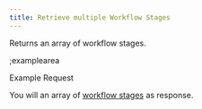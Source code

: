 ```yaml
---
title: Retrieve multiple Workflow Stages
---
```


Returns an array of workflow stages.

;examplearea

Example Request

<RequestExample url="https://mapi.storyblok.com/v1/spaces/606/workflow_stages/" httpMethod="GETOAUTH"></RequestExample>

You will an array of [workflow stages](#core-resources/workflow-stage-changes/object) as response.
